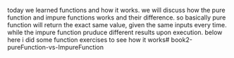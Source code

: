 today we learned functions and how it works.
we will discuss how the pure function and impure functions works and their difference.
so basically pure function will return the exact same value, given the same inputs every time.
while the impure function pruduce different results upon execution.
below here i did some function exercises to see how it works# book2-pureFunction-vs-ImpureFunction
